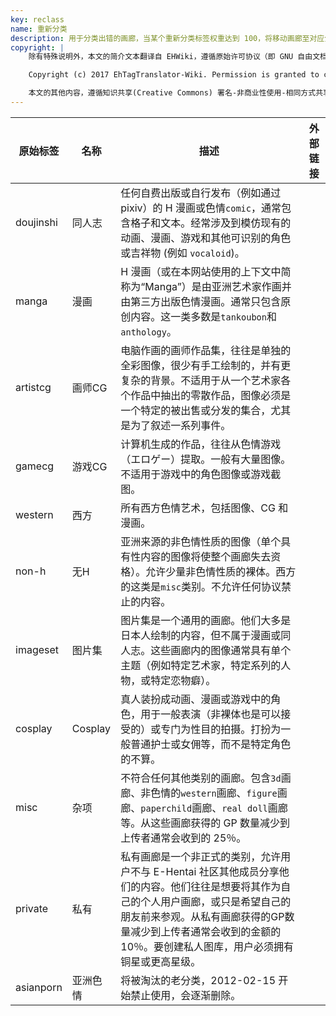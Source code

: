 ```yaml
---
key: reclass
name: 重新分类
description: 用于分类出错的画廊，当某个重新分类标签权重达到 100，将移动画廊至对应分类。
copyright: |
    除有特殊说明外，本文的简介文本翻译自 EHWiki，遵循原始许可协议（即 GNU 自由文档许可证）进行二次分发。

    Copyright (c) 2017 EhTagTranslator-Wiki. Permission is granted to copy, distribute and/or modify this document under the terms of the GNU Free Documentation License, Version 1.2 or any later version published by the Free Software Foundation; with no Invariant Sections, no Front-Cover Texts, and no Back-Cover Texts. A copy of the license is included in the section entitled "GNU Free Documentation License".

    本文的其他内容，遵循知识共享(Creative Commons) 署名-非商业性使用-相同方式共享 3.0 协议提供。
---
```


| 原始标签 | 名称 | 描述 | 外部链接 |
| -------- | ---------------------- | ---------------------------------------- | ---- |
| doujinshi | 同人志 | 任何自费出版或自行发布（例如通过 pixiv）的 H 漫画或色情`comic`，通常包含格子和文本。经常涉及到模仿现有的动画、漫画、游戏和其他可识别的角色或吉祥物 (例如 `vocaloid`)。 |  |
| manga | 漫画 | H 漫画（或在本网站使用的上下文中简称为“Manga”）是由亚洲艺术家作画并由第三方出版色情漫画。通常只包含原创内容。这一类多数是`tankoubon`和`anthology`。 |  |
| artistcg | 画师CG | 电脑作画的画师作品集，往往是单独的全彩图像，很少有手工绘制的，并有更复杂的背景。不适用于从一个艺术家各个作品中抽出的零散作品，图像必须是一个特定的被出售或分发的集合，尤其是为了叙述一系列事件。 |  |
| gamecg | 游戏CG | 计算机生成的作品，往往从色情游戏（エロゲー）提取。一般有大量图像。不适用于游戏中的角色图像或游戏截图。 |  |
| western | 西方 | 所有西方色情艺术，包括图像、CG 和漫画。 |  |
| non-h | 无H | 亚洲来源的非色情性质的图像（单个具有性内容的图像将使整个画廊失去资格）。允许少量非色情性质的裸体。西方的这类是`misc`类别。不允许任何协议禁止的内容。 |  |
| imageset | 图片集 | 图片集是一个通用的画廊。他们大多是日本人绘制的内容，但不属于漫画或同人志。这些画廊内的图像通常具有单个主题（例如特定艺术家，特定系列的人物，或特定恋物癖）。 |  |
| cosplay | Cosplay | 真人装扮成动画、漫画或游戏中的角色，用于一般表演（非裸体也是可以接受的）或专门为性目的拍摄。打扮为一般普通护士或女佣等，而不是特定角色的不算。 |  |
| misc | 杂项 | 不符合任何其他类别的画廊。包含`3d`画廊、非色情的`western`画廊、`figure`画廊、`paperchild`画廊、`real doll`画廊等。从这些画廊获得的 GP 数量减少到上传者通常会收到的 25％。 |  |
| private | 私有 | 私有画廊是一个非正式的类别，允许用户不与 E-Hentai 社区其他成员分享他们的内容。他们往往是想要将其作为自己的个人用户画廊，或只是希望自己的朋友前来参观。从私有画廊获得的GP数量减少到上传者通常会收到的金额的 10％。要创建私人图库，用户必须拥有铜星或更高星级。 |  |
| asianporn | 亚洲色情 | 将被淘汰的老分类，2012-02-15 开始禁止使用，会逐渐删除。 |  |
